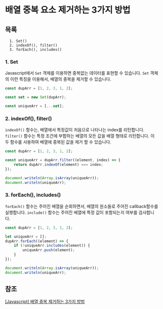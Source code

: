 # 배열 중복 요소 제거하는 3가지 방법

## 목록

```
  1. Set()
  2. indexOf(), filter()
  3. forEach(), includes()
```

### 1. Set

Javascript에서 `Set` 객체를 이용하면 중복없는 데이터를 표현할 수 있습니다.
`Set` 객체의 이런 특징을 이용해서, 배열의 중복을 제거할 수 있습니다.

```javascript
const dupArr = [1, 2, 3, 1, 2];

const set = new Set(dupArr);

const uniqueArr = [...set];
```

### 2. indexOf(), filter()

`indexOf()` 함수는, 배열에서 특정값이 처음으로 나타나는 index를 리턴합니다.
`filter()` 함수는 특정 조건에 부합하는 배열의 모든 값을 배열 형태로 리턴합니다.
이 두 함수를 사용하여 배열에 중복된 값을 제거 할 수 있습니다.

```javascript
const dupArr = [1, 2, 3, 1, 2];

const uniqueArr = dupArr.filter((element, index) => {
    return dupArr.indexOf(element) === index;
});

document.writeln(Array.isArray(uniqueArr));
document.writeln(uniqueArr);
```

### 3. forEach(), includes()

`forEach()` 함수는 주어진 배열을 순회하면서, 배열의 원소들로 주어진 callback함수를 실행합니다.
`include()` 함수는 주어진 배열에 특정 값이 포함되는지 여부를 검사합니다.

```javascript
const dupArr = [1, 2, 3, 1, 2];

let uniqueArr = [];
dupArr.forEach((element) => {
    if (!uniqueArr.includes(element)) {
        uniqueArr.push(element);
    }
});

document.writeln(Array.isArray(uniqueArr));
document.writeln(uniqueArr);
```

## 참조

[[Javascript] 배열 중복 제거하는 3가지 방법](https://hianna.tistory.com/422)
